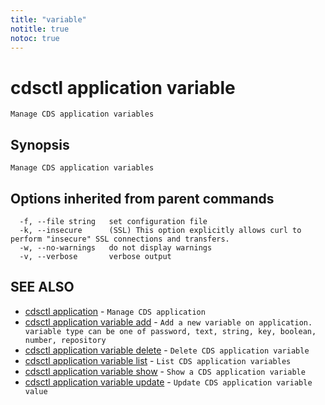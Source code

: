```yaml
---
title: "variable"
notitle: true
notoc: true
---
```

# cdsctl application variable

`Manage CDS application variables`

## Synopsis

`Manage CDS application variables`

## Options inherited from parent commands

```
  -f, --file string   set configuration file
  -k, --insecure      (SSL) This option explicitly allows curl to perform "insecure" SSL connections and transfers.
  -w, --no-warnings   do not display warnings
  -v, --verbose       verbose output
```

## SEE ALSO

* [cdsctl application](/docs/components/cdsctl/application/)	 - `Manage CDS application`
* [cdsctl application variable add](/docs/components/cdsctl/application/variable/add/)	 - `Add a new variable on application. variable type can be one of password, text, string, key, boolean, number, repository`
* [cdsctl application variable delete](/docs/components/cdsctl/application/variable/delete/)	 - `Delete CDS application variable`
* [cdsctl application variable list](/docs/components/cdsctl/application/variable/list/)	 - `List CDS application variables`
* [cdsctl application variable show](/docs/components/cdsctl/application/variable/show/)	 - `Show a CDS application variable`
* [cdsctl application variable update](/docs/components/cdsctl/application/variable/update/)	 - `Update CDS application variable value`

